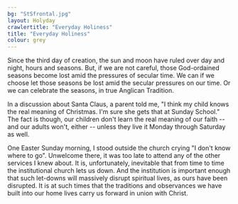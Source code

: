 ```yaml
---
bg: "StSfrontal.jpg"
layout: Holyday
crawlertitle: "Everyday Holiness"
title: "Everyday Holiness"
colour: grey
---
```

Since
the third day of creation, the sun and moon have ruled over day and
night, hours and seasons. But, if we are not careful, those
God-ordained seasons become lost amid the pressures of secular time.
We can if we choose let those seasons be lost amid the secular
pressures on our time. Or we can celebrate the seasons, in true
Anglican Tradition.

In
a discussion about Santa Claus, a parent told me, "I think my
child knows the real meaning of Christmas. I'm sure she gets that at
Sunday School." The fact is though, our children don't learn the
real meaning of our faith -- and our adults won't, either -- unless
they live it Monday through Saturday as well.

One
Easter Sunday morning, I stood outside the church crying "I
don't know where to go". Unwelcome there, it was too late to
attend any of the other services I knew about. It is, unfortunately,
inevitable that from time to time the institutional church lets us
down. And the institution is important enough that such let-downs
will massively disrupt spiritual lives, as ours have been disrupted.
It is at such times that the traditions and observances we have built
into our home lives carry us forward in union with Christ.